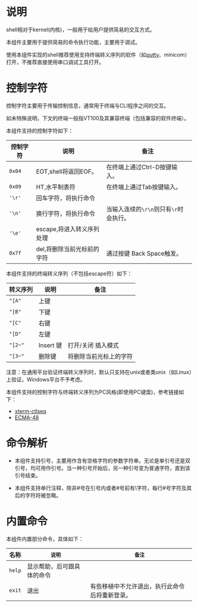 # 说明

shell相对于kernel(内核)，一般用于给用户提供简易的交互方式。

本组件主要用于提供简易的命令执行功能，主要用于调试。

使用本组件实现的shell推荐使用支持终端转义序列的软件（如[putty](https://www.chiark.greenend.org.uk/~sgtatham/putty/)、minicom）打开，不推荐直接使用串口调试工具打开。

# 控制字符

控制字符主要用于传输控制信息，通常用于终端与CLI程序之间的交互。

如未特殊说明，下文的终端一般指VT100及其兼容终端（包括兼容的软件终端）。

本组件支持的控制字符如下：

| 控制字符 | 说明                       | 备注                                   |
| -------- | -------------------------- | -------------------------------------- |
| `0x04`   | EOT,shell将返回EOF。       | 在终端上通过Ctrl-D按键输入。           |
| `0x09`   | HT,水平制表符              | 在终端上通过Tab按键输入。              |
| `'\r'`   | 回车字符，将执行命令       |                                        |
| `'\n'`   | 换行字符，将执行命令       | 当输入连续的`\r\n`则只有`\r`时会执行。 |
| `'\e'`   | escape,将进入转义序列处理  |                                        |
| `0x7f`   | del,将删除当前光标前的字符 | 通过按键 Back Space触发。              |

本组件支持的终端转义序列（不包括escape符）如下：

| 转义序列 | 说明      | 备注                   |
| -------- | --------- | ---------------------- |
| `"[A"`   | 上键      |                        |
| `"[B"`   | 下键      |                        |
| `"[C"`   | 右键      |                        |
| `"[D"`   | 左键      |                        |
| `"[2~"`  | Insert 键 | 打开/关闭 插入模式     |
| `"[3~"`  | 删除键    | 将删除当前光标上的字符 |

注意：在通用平台验证终端转义序列时，默认只支持在unix或者类unix（如Linux）上验证，Windows平台不予考虑。

本组件支持的控制字符与终端转义序列为PC风格(即使用PC键盘)，参考链接如下：

- [xterm-ctlseq](https://invisible-island.net/xterm/ctlseqs/ctlseqs.html
  )
- [ECMA-48](https://ecma-international.org/wp-content/uploads/ECMA-48_5th_edition_june_1991.pdf)

# 命令解析

- 本组件支持引号，主要用作含有空格字符的参数字符串。无论是单引号还是双引号，均可用作引号。当一种引号开始后，另一种引号变为普通字符，直到该引号结束。

- 本组件支持单行注释，除非#号在引号内或者#号前有\字符，每行#号字符及其后的字符将被忽略。

# 内置命令

本组件内置部分命令，具体如下：

| 名称   | `说明`                     | `备注`                                         |
| ------ | -------------------------- | ---------------------------------------------- |
| `help` | 显示帮助，后可跟具体的命令 |                                                |
| `exit` | 退出                       | 有些移植中不允许退出，执行此命令后将重新登录。 |





